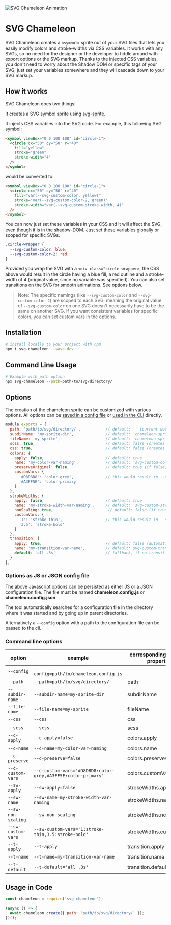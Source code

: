 ![SVG Chameleon Animation](https://christianreich.art/svg-chameleon-logo.gif)

# SVG Chameleon

SVG Chameleon creates a ```<symbol>``` sprite out of your SVG files that lets you easily modify colors and stroke-widths via CSS variables. It works with any SVGs, so no need for the designer or the developer to fiddle around with export options or the SVG markup. Thanks to the injected CSS variables, you don't need to worry about the Shadow DOM or specific tags of your SVG, just set your variables somewhere and they will cascade down to your SVG markup.

## How it works

SVG Chameleon does two things:

It creates a SVG symbol sprite using [svg-sprite](https://www.npmjs.com/package/svg-sprite).

It injects CSS variables into the SVG code. For example, this following SVG symbol:

```html
<symbol viewBox="0 0 100 100" id="circle-1">
  <circle cx="50" cy="50" r="40"
    fill="yellow"
    stroke="green"
    stroke-width="4"
  />
</symbol>
```

would be converted to:

```html
<symbol viewBox="0 0 100 100" id="circle-1">
  <circle cx="50" cy="50" r="40"
    fill="var(--svg-custom-color, yellow)"
    stroke="var(--svg-custom-color-2, green)"
    stroke-width="var(--svg-custom-stroke-width, 4)"
  />
</symbol>
```

You can now just set these variables in your CSS and it will affect the SVG, even though it is in the shadow-DOM.
Just set these variables globally or scoped for specific SVGs.

```css
.circle-wrapper {
  --svg-custom-color: blue;
  --svg-custom-color-2: red;
}
```

Provided you wrap the SVG with a ```<div class="circle-wrapper>```, the CSS above would result in the circle having a blue fill, a red outline and a stroke-width of 4 (original value, since no variable was specified). You can also set transitions on the SVG for smooth animations. See options below.

> Note: The specific namings (like ```--svg-custom-color``` and ```--svg-custom-color-2```) are scoped to each SVG, meaning the original value of ```--svg-custom-color``` on one SVG doesn't necessarily have to be the same on another SVG. If you want consistent variables for specific colors, you can set custom vars in the options.

## Installation

``` bash
# install locally to your project with npm
npm i svg-chameleon --save-dev
```

## Command Line Usage

``` bash
# Example with path option
npx svg-chameleon --path=path/to/svg/directory/
```

## Options

The creation of the chameleon sprite can be customized with various options. All options can be [saved in a config file](#options-as-js-or-json-config-file) or [used in the CLI](#command-line-options) directly.

```javascript
module.exports = {
  path: 'path/to/svg/directory/',           // default: '' (current working directory)
  subdirName: 'my-sprite-dir',              // default: 'chameleon-sprite' (created inside your SVG directory, stores all generated files)
  fileName: 'my-sprite',                    // default: 'chameleon-sprite' (used for .svg, .scss and .css files)
  scss: true,                               // default: false (creates scss with classes for dimensions)
  css: true,                                // default: false (creates css with classes for dimensions)
  colors: {
    apply: false,                           // default: true
    name: 'my-color-var-naming',            // default: 'svg-custom-color' (additional colors are named 'svg-custom-color-2' and so on)
    preserveOriginal: false,                // default: true (if false, replaces original color with 'currentColor')
    customVars: {
      '#D8D8D8': 'color-grey',              // this would result in --color-grey for every color attribute with '#D8D8D8' (--svg-custom-color will still override this)
      '#A3FF5E': 'color-primary'
    }
  },
  strokeWidths: {
    apply: false,                           // default: true
    name: 'my-stroke-width-var-naming',     // default: 'svg-custom-stroke-width' (additional stroke-widths are named 'svg-custom-stroke-width-2' and so on)
    nonScaling: true,                        // default: false (if true, preserves the stroke-width when scaling the SVG)
    customVars: {
      '1': 'stroke-thin',                   // this would result in --stroke-thin for every stroke-width with '1' (--svg-custom-stroke-width will still override this)
      '3.5': 'stroke-bold'
    }
  },
  transition: {
    apply: true,                            // default: false (automatically true if one of the other transition options is given)
    name: 'my-transition-var-name',         // default: svg-custom-transition
    default: 'all .3s'                      // fallback, if no transition variable is assigned in your CSS
  }
};
```

### Options as JS or JSON config file

The above Javascript options can be persisted as either JS or a JSON configuration file. The file must be named **chameleon.config.js** or **chameleon.config.json**.

The tool automatically searches for a configuration file in the directory where it was started and by going up in parent directories.

Alternatively a `--config` option with a path to the configuration file can be passed to the cli.

### Command line options

| option |  example | corresponding options property |
|--|--|--|
| `--config` | `--config=path/to/chameleon.config.js` |  |
| `--path` | `--path=path/to/svg/directory/` | path |
| `--subdir-name` | `--subdir-name=my-sprite-dir` | subdirName |
| `--file-name` | `--file-name=my-sprite` | fileName |
| `--css` | `--css` | css |
| `--scss` | `--scss` | scss |
| `--c-apply` | `--c-apply=false` | colors.apply |
| `--c-name` | `--c-name=my-color-var-naming` | colors.name |
| `--c-preserve` | `--c-preserve=false` | colors.preserveOriginal |
| `--c-custom-vars` | `--c-custom-vars='#D8D8D8:color-grey,#A3FF5E:color-primary'` | colors.customVars |
| `--sw-apply` | `--sw-apply=false` | strokeWidths.apply |
| `--sw-name` | `--sw-name=my-stroke-width-var-naming` | strokeWidths.name |
| `--sw-non-scaling` | `--sw-non-scaling` | strokeWidths.noScaling |
| `--sw-custom-vars` | `--sw-custom-vars='1:stroke-thin,3.5:stroke-bold'` | strokeWidths.customVars |
| `--t-apply` | `--t-apply` | transition.apply |
| `--t-name` | `--t-name=my-transition-var-name` | transition.name |
| `--t-default` | `--t-default='all .3s'` | transition.default |

## Usage in Code

```javascript
const chameleon = require('svg-chameleon');

(async () => {
  await chameleon.create({ path: 'path/to/svg/directory/' });
})();
```
